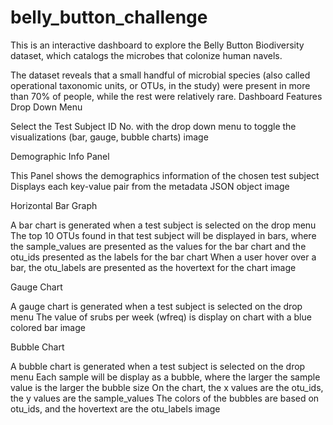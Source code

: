 # belly_button_challenge

This is an interactive dashboard to explore the Belly Button Biodiversity dataset, which catalogs the microbes that colonize human navels.

The dataset reveals that a small handful of microbial species (also called operational taxonomic units, or OTUs, in the study) were present in more than 70% of people, while the rest were relatively rare.
Dashboard Features
Drop Down Menu

Select the Test Subject ID No. with the drop down menu to toggle the visualizations (bar, gauge, bubble charts)
image

Demographic Info Panel

This Panel shows the demographics information of the chosen test subject
Displays each key-value pair from the metadata JSON object
image

Horizontal Bar Graph

A bar chart is generated when a test subject is selected on the drop menu
The top 10 OTUs found in that test subject will be displayed in bars, where the sample_values are presented as the values for the bar chart and the otu_ids presented as the labels for the bar chart
When a user hover over a bar, the otu_labels are presented as the hovertext for the chart
image

Gauge Chart

A gauge chart is generated when a test subject is selected on the drop menu
The value of srubs per week (wfreq) is display on chart with a blue colored bar
image

Bubble Chart

A bubble chart is generated when a test subject is selected on the drop menu
Each sample will be display as a bubble, where the larger the sample value is the larger the bubble size
On the chart, the x values are the otu_ids, the y values are the sample_values
The colors of the bubbles are based on otu_ids, and the hovertext are the otu_labels
image